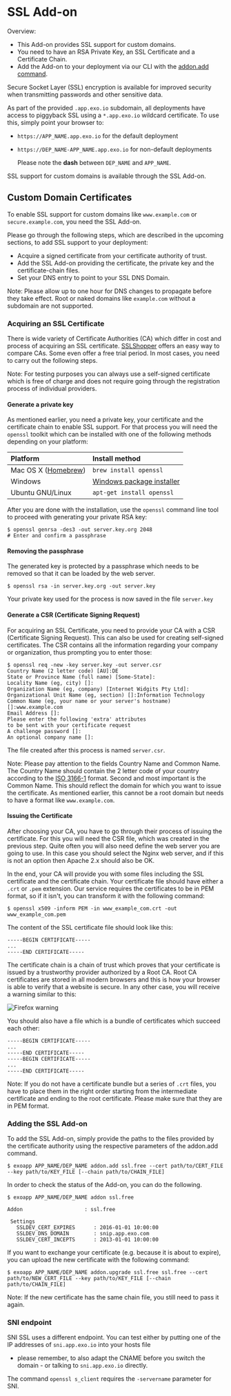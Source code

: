 # SSL Add-on

Overview:

 * This Add-on provides SSL support for custom domains.
 * You need to have an RSA Private Key, an SSL Certificate and a Certificate Chain.
 * Add the Add-on to your deployment via our CLI with the [addon.add command](#adding-the-ssl-add-on).

Secure Socket Layer (SSL) encryption is available for improved security when
transmitting passwords and other sensitive data.

As part of the provided `.app.exo.io` subdomain, all deployments have
access to piggyback SSL using a `*.app.exo.io` wildcard certificate.
To use this, simply point your browser to:

* `https://APP_NAME.app.exo.io` for the default deployment
* `https://DEP_NAME-APP_NAME.app.exo.io` for non-default deployments

    Please note the **dash** between `DEP_NAME` and `APP_NAME`.

SSL support for custom domains is available through the SSL Add-on.

## Custom Domain Certificates

To enable SSL support for custom domains like `www.example.com` or
`secure.example.com`, you need the SSL Add-on.

Please go through the following steps, which are described in the upcoming
sections, to add SSL support to your deployment:

 * Acquire a signed certificate from your certificate authority of trust.
 * Add the SSL Add-on providing the certificate, the private key and the
   certificate-chain files.
 * Set your DNS entry to point to your SSL DNS Domain.

Note: Please allow up to one hour for DNS changes to propagate before they take
effect. Root or naked domains like `example.com` without a subdomain are not
supported.

### Acquiring an SSL Certificate

There is wide variety of Certificate Authorities (CA) which differ in cost and
process of acquiring an SSL certificate.
[SSLShopper](http://www.sslshopper.com/certificate-authority-reviews.html)
offers an easy way to compare CAs. Some even offer a free trial period. In
most cases, you need to carry out the following steps.

Note: For testing purposes you can always use a self-signed certificate which
is free of charge and does not require going through the registration process
of individual providers.

#### Generate a private key

As mentioned earlier, you need a private key, your certificate and the
certificate chain to enable SSL support. For that process you will need the
`openssl` toolkit which can be installed with one of the following methods
depending on your platform:

|Platform|Install method|
|:-------|:-------------|
|Mac OS X ([Homebrew](http://brew.sh/))| `brew install openssl`|
|Windows|[Windows package installer](http://gnuwin32.sourceforge.net/packages/openssl.htm)|
|Ubuntu GNU/Linux|`apt-get install openssl`|


After you are done with the installation, use the `openssl` command line tool to
proceed with generating your private RSA key:

    $ openssl genrsa -des3 -out server.key.org 2048
    # Enter and confirm a passphrase

#### Removing the passphrase

The generated key is protected by a passphrase which needs to be removed so
that it can be loaded by the web server.

    $ openssl rsa -in server.key.org -out server.key

Your private key used for the process is now saved in the file `server.key`

#### Generate a CSR (Certificate Signing Request)

For acquiring an SSL Certificate, you need to provide your CA with a CSR
(Certificate Signing Request). This can also be used for creating self-signed
certificates. The CSR contains all the information regarding your company or
organization, thus prompting you to enter those:

    $ openssl req -new -key server.key -out server.csr
    Country Name (2 letter code) [AU]:DE
    State or Province Name (full name) [Some-State]:
    Locality Name (eg, city) []:
    Organization Name (eg, company) [Internet Widgits Pty Ltd]:
    Organizational Unit Name (eg, section) []:Information Technology
    Common Name (eg, your name or your server's hostname) []:www.example.com
    Email Address []:
    Please enter the following 'extra' attributes
    to be sent with your certificate request
    A challenge password []:
    An optional company name []:

The file created after this process is named `server.csr`.

Note: Please pay attention to the fields Country Name and Common Name. The Country
Name should contain the 2 letter code of your country according to the
[ISO 3166-1](http://www.iso.org/iso/country_codes/iso_3166_code_lists/country_names_and_code_elements.htm)
format. Second and most important is the Common Name. This should reflect the
domain for which you want to issue the certificate. As mentioned earlier, this
cannot be a root domain but needs to have a format like `www.example.com`.

#### Issuing the Certificate

After choosing your CA, you have to go through their process of issuing the
certificate. For this you will need the CSR file, which was created in the
previous step. Quite often you will also need define the web server you are
going to use. In this case you should select the Nginx web server, and if this
is not an option then Apache 2.x should also be OK.

In the end, your CA will provide you with some files including the SSL
certificate and the certificate chain. Your certificate file should have either
a `.crt` or `.pem` extension. Our service requires the certificates to be in
PEM format, so if it isn't, you can transform it with the following command:

    $ openssl x509 -inform PEM -in www_example_com.crt -out www_example_com.pem

The content of the SSL certificate file should look like this:
 
    -----BEGIN CERTIFICATE-----
    ...
    -----END CERTIFICATE-----

The certificate chain is a chain of trust which proves that your certificate is
issued by a trustworthy provider authorized by a Root CA. Root CA certificates
are stored in all modern browsers and this is how your browser is able to
verify that a website is secure. In any other case, you will receive a warning
similar to this:

![Firefox warning](https://s3-eu-west-1.amazonaws.com/cctrl-www-production/custom_assets/attachments/000/000/038/original/ffssl.png)

You should also have a file which is a bundle of certificates which succeed each other:

    -----BEGIN CERTIFICATE-----
    ...
    -----END CERTIFICATE-----
    -----BEGIN CERTIFICATE-----
    ...
    -----END CERTIFICATE-----

Note: If you do not have a certificate bundle but a series of `.crt` files, you
have to place them in the right order starting from the intermediate
certificate and ending to the root certificate. Please make sure that they are
in PEM format.

### Adding the SSL Add-on

To add the SSL Add-on, simply provide the paths to the files provided by the
certificate authority using the respective parameters of the addon.add command.

    $ exoapp APP_NAME/DEP_NAME addon.add ssl.free --cert path/to/CERT_FILE --key path/to/KEY_FILE [--chain path/to/CHAIN_FILE]

In order to check the status of the Add-on, you can do the following.

    $ exoapp APP_NAME/DEP_NAME addon ssl.free

    Addon                    : ssl.free
    
     Settings
       SSLDEV_CERT_EXPIRES      : 2016-01-01 10:00:00
       SSLDEV_DNS_DOMAIN        : snip.app.exo.com
       SSLDEV_CERT_INCEPTS      : 2013-01-01 10:00:00

If you want to exchange your certificate (e.g. because it is about to expire),
you can upload the new certificate with the following command:

    $ exoapp APP_NAME/DEP_NAME addon.upgrade ssl.free ssl.free --cert path/to/NEW_CERT_FILE --key path/to/KEY_FILE [--chain path/to/CHAIN_FILE]

Note: If the new certificate has the same chain file, you still need to pass it again.

### SNI endpoint

SNI SSL uses a different endpoint. You can test either by putting 
one of the IP addresses of `sni.app.exo.io` into your hosts file 
- please remember, to also adapt the CNAME before you switch the 
domain - or talking to `sni.app.exo.io` directly. 

The command `openssl s_client` requires the `-servername` parameter for SNI.
